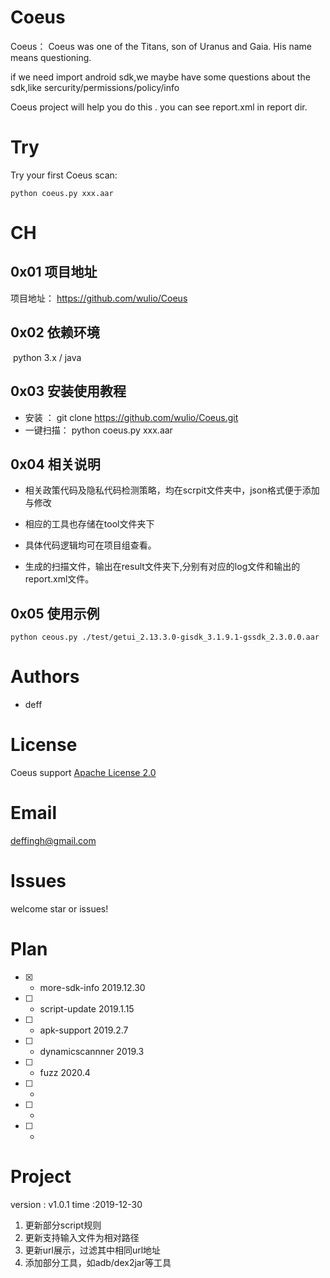 # Coeus

Coeus：
  Coeus was one of the Titans, son of Uranus and Gaia. His name means questioning.
  
  if we need import android sdk,we maybe have some questions about the sdk,like sercurity/permissions/policy/info
  
  Coeus project will help you do this . you can see report.xml in report dir.

  
# Try
Try your first Coeus scan:
    
    python coeus.py xxx.aar


# CH

## 0x01 项目地址

项目地址：
	https://github.com/wulio/Coeus

## 0x02 依赖环境

​	python 3.x / java	

## 0x03 安装使用教程

  - 安装 ：
      git clone https://github.com/wulio/Coeus.git
  - 一键扫描：
      python coeus.py xxx.aar

## 0x04 相关说明

-   相关政策代码及隐私代码检测策略，均在scrpit文件夹中，json格式便于添加与修改

- 	相应的工具也存储在tool文件夹下

- 	具体代码逻辑均可在项目组查看。

- 	生成的扫描文件，输出在result文件夹下,分别有对应的log文件和输出的report.xml文件。


## 0x05 使用示例

    python ceous.py ./test/getui_2.13.3.0-gisdk_3.1.9.1-gssdk_2.3.0.0.aar	

# Authors

- deff

# License

Coeus support [Apache License 2.0](https://github.com/baidu/AdvBox/blob/master/LICENSE)

# Email
  deffingh@gmail.com

# Issues
  welcome star or issues!

# Plan

- [x] - more-sdk-info         2019.12.30
- [ ] - script-update    2019.1.15
- [ ] - apk-support      2019.2.7
- [ ] - dynamicscannner  2019.3
- [ ] - fuzz            2020.4
- [ ] - 
- [ ] - 
- [ ] -

# Project
version : v1.0.1
time :2019-12-30
1. 更新部分script规则
2. 更新支持输入文件为相对路径
3. 更新url展示，过滤其中相同url地址
4. 添加部分工具，如adb/dex2jar等工具

